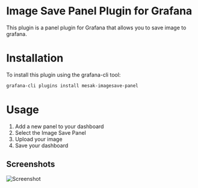 # Image Save Panel Plugin for Grafana

This plugin is a panel plugin for Grafana that allows you to save image to grafana.

# Installation

To install this plugin using the grafana-cli tool:

```bash
grafana-cli plugins install mesak-imagesave-panel
```

# Usage

1. Add a new panel to your dashboard
2. Select the Image Save Panel
3. Upload your image
4. Save your dashboard

## Screenshots

![Screenshot](https://raw.githubusercontent.com/mesak/grafana-imagesave-panel/main/src/screenshot.jpg)
